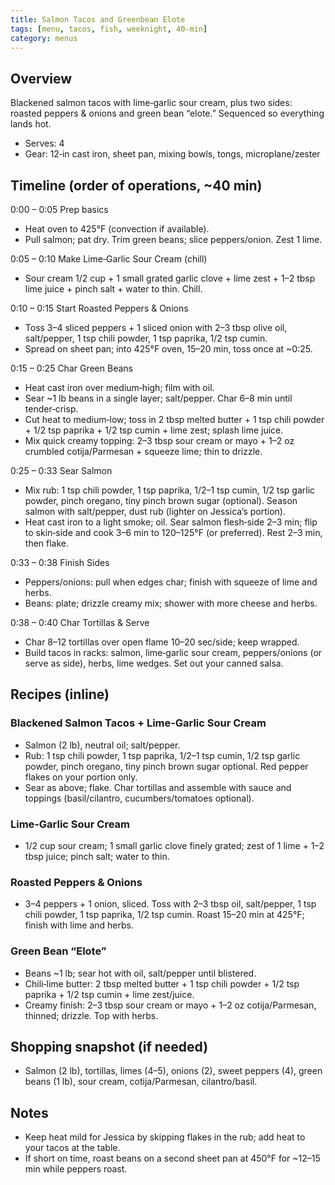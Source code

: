 ```yaml
---
title: Salmon Tacos and Greenbean Elote
tags: [menu, tacos, fish, weeknight, 40-min]
category: menus
---
```


## Overview
Blackened salmon tacos with lime‑garlic sour cream, plus two sides: roasted peppers & onions and green bean “elote.” Sequenced so everything lands hot.
- Serves: 4
- Gear: 12‑in cast iron, sheet pan, mixing bowls, tongs, microplane/zester

## Timeline (order of operations, ~40 min)
0:00 – 0:05 Prep basics
- Heat oven to 425°F (convection if available).
- Pull salmon; pat dry. Trim green beans; slice peppers/onion. Zest 1 lime.

0:05 – 0:10 Make Lime‑Garlic Sour Cream (chill)
- Sour cream 1/2 cup + 1 small grated garlic clove + lime zest + 1–2 tbsp lime juice + pinch salt + water to thin. Chill.

0:10 – 0:15 Start Roasted Peppers & Onions
- Toss 3–4 sliced peppers + 1 sliced onion with 2–3 tbsp olive oil, salt/pepper, 1 tsp chili powder, 1 tsp paprika, 1/2 tsp cumin.
- Spread on sheet pan; into 425°F oven, 15–20 min, toss once at ~0:25.

0:15 – 0:25 Char Green Beans
- Heat cast iron over medium‑high; film with oil.
- Sear ~1 lb beans in a single layer; salt/pepper. Char 6–8 min until tender‑crisp.
- Cut heat to medium‑low; toss in 2 tbsp melted butter + 1 tsp chili powder + 1/2 tsp paprika + 1/2 tsp cumin + lime zest; splash lime juice.
- Mix quick creamy topping: 2–3 tbsp sour cream or mayo + 1–2 oz crumbled cotija/Parmesan + squeeze lime; thin to drizzle.

0:25 – 0:33 Sear Salmon
- Mix rub: 1 tsp chili powder, 1 tsp paprika, 1/2–1 tsp cumin, 1/2 tsp garlic powder, pinch oregano, tiny pinch brown sugar (optional). Season salmon with salt/pepper, dust rub (lighter on Jessica’s portion).
- Heat cast iron to a light smoke; oil. Sear salmon flesh‑side 2–3 min; flip to skin‑side and cook 3–6 min to 120–125°F (or preferred). Rest 2–3 min, then flake.

0:33 – 0:38 Finish Sides
- Peppers/onions: pull when edges char; finish with squeeze of lime and herbs.
- Beans: plate; drizzle creamy mix; shower with more cheese and herbs.

0:38 – 0:40 Char Tortillas & Serve
- Char 8–12 tortillas over open flame 10–20 sec/side; keep wrapped.
- Build tacos in racks: salmon, lime‑garlic sour cream, peppers/onions (or serve as side), herbs, lime wedges. Set out your canned salsa.

## Recipes (inline)

### Blackened Salmon Tacos + Lime‑Garlic Sour Cream
- Salmon (2 lb), neutral oil; salt/pepper.
- Rub: 1 tsp chili powder, 1 tsp paprika, 1/2–1 tsp cumin, 1/2 tsp garlic powder, pinch oregano, tiny pinch brown sugar optional. Red pepper flakes on your portion only.
- Sear as above; flake. Char tortillas and assemble with sauce and toppings (basil/cilantro, cucumbers/tomatoes optional).

### Lime‑Garlic Sour Cream
- 1/2 cup sour cream; 1 small garlic clove finely grated; zest of 1 lime + 1–2 tbsp juice; pinch salt; water to thin.

### Roasted Peppers & Onions
- 3–4 peppers + 1 onion, sliced. Toss with 2–3 tbsp oil, salt/pepper, 1 tsp chili powder, 1 tsp paprika, 1/2 tsp cumin. Roast 15–20 min at 425°F; finish with lime and herbs.

### Green Bean “Elote”
- Beans ~1 lb; sear hot with oil, salt/pepper until blistered.
- Chili‑lime butter: 2 tbsp melted butter + 1 tsp chili powder + 1/2 tsp paprika + 1/2 tsp cumin + lime zest/juice.
- Creamy finish: 2–3 tbsp sour cream or mayo + 1–2 oz cotija/Parmesan, thinned; drizzle. Top with herbs.

## Shopping snapshot (if needed)
- Salmon (2 lb), tortillas, limes (4–5), onions (2), sweet peppers (4), green beans (1 lb), sour cream, cotija/Parmesan, cilantro/basil.

## Notes
- Keep heat mild for Jessica by skipping flakes in the rub; add heat to your tacos at the table.
- If short on time, roast beans on a second sheet pan at 450°F for ~12–15 min while peppers roast.
